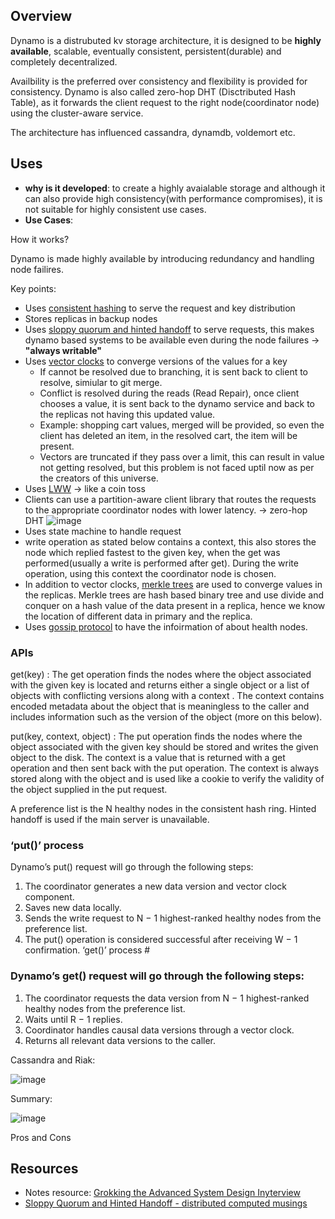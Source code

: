## Overview

Dynamo is a distrubuted kv storage architecture, it is designed to be **highly available**, scalable, eventually consistent, persistent(durable) and completely decentralized.

Availbility is the preferred over consistency and flexibility is provided for consistency. Dynamo is also called zero-hop DHT (Disctributed Hash Table), as it forwards the client request to the right node(coordinator node) using the cluster-aware service.

The architecture has influenced cassandra, dynamdb, voldemort etc.


## Uses
- **why is it developed**: to create a highly avaialable storage and although it can also provide high consistency(with performance compromises), it is not suitable for highly consistent use cases.
- **Use Cases**: 

How it works?

Dynamo is made highly available by introducing redundancy and handling node failires.

Key points:
- Uses [consistent hashing](https://github.com/rneha725/system_design_concepts/blob/main/Concepts/Distributed%20Systems/Consistent%20Hashing.md) to serve the request and key distribution
- Stores replicas in backup nodes
- Uses [sloppy quorum and hinted handoff](https://github.com/rneha725/system_design_concepts/blob/main/Concepts/Distributed%20Systems/Consistent%20Hashing.md) to serve requests, this makes dynamo based systems to be available even during the node failures -> **"always writable"**
- Uses [vector clocks](https://github.com/rneha725/system_design_concepts/blob/main/Concepts/Distributed%20Systems/Vector%20Clocks.md) to converge versions of the values for a key
    - If cannot be resolved due to branching, it is sent back to client to resolve, simiular to git merge.
    - Conflict is resolved during the reads (Read Repair), once client chooses a value, it is sent back to the dynamo service and back to the replicas not having this updated value.
    - Example: shopping cart values, merged will be provided, so even the client has deleted an item, in the resolved cart, the item will be present.
    - Vectors are truncated if they pass over a limit, this can result in value not getting resolved, but this problem is not faced uptil now as per the creators of this universe.
- Uses [LWW](https://dzone.com/articles/conflict-resolution-using-last-write-wins-vs-crdts) -> like a coin toss
- Clients can use a partition-aware client library that routes the requests to the appropriate coordinator nodes with lower latency. -> zero-hop DHT
    ![image](https://github.com/user-attachments/assets/86820a49-69aa-4e9f-abc0-e59d46c84f2c)
- Uses state machine to handle request
- write operation as stated below contains a context, this also stores the node which replied fastest to the given key, when the get was performed(usually a write is performed after get). During the write operation, using this context the coordinator node is chosen.
- In addition to vector clocks, [merkle trees](https://github.com/rneha725/system_design_concepts/blob/main/Concepts/Distributed%20Systems/Merkle%20Trees.md) are used to converge values in the replicas. Merkle trees are hash based binary tree and use divide and conquer on a hash value of the data present in a replica, hence we know the location of different data in primary and the replica.
- Uses [gossip protocol](https://github.com/rneha725/system_design_concepts/blob/main/Concepts/Distributed%20Systems/Gossip%20Protocol.md) to have the infoirmation of about health nodes.

### APIs

get(key) : The get operation finds the nodes where the object
associated with the given key is located and returns either a single
object or a list of objects with conflicting versions along with a context .
The context contains encoded metadata about the object that is
meaningless to the caller and includes information such as the version
of the object (more on this below).

put(key, context, object) : The put operation finds the nodes where
the object associated with the given key should be stored and writes the
given object to the disk. The context is a value that is returned with a
get operation and then sent back with the put operation. The context
is always stored along with the object and is used like a cookie to verify
the validity of the object supplied in the put request.

A preference list is the N healthy nodes in the consistent hash ring. Hinted handoff is used if the main server is unavailable.

### ‘put()’ process #
Dynamo’s put() request will go through the following steps:
1. The coordinator generates a new data version and vector clock
component.
2. Saves new data locally.
3. Sends the write request to N − 1 highest-ranked healthy nodes from
the preference list.
4. The put() operation is considered successful after receiving W − 1
confirmation.
‘get()’ process #

### Dynamo’s get() request will go through the following steps:
1. The coordinator requests the data version from N − 1 highest-ranked
healthy nodes from the preference list.
2. Waits until R − 1 replies.
3. Coordinator handles causal data versions through a vector clock.
4. Returns all relevant data versions to the caller.

Cassandra and Riak:

![image](https://github.com/user-attachments/assets/0c81f5e6-3aa5-411e-93a7-5db6e87cb55b)

Summary:

![image](https://github.com/user-attachments/assets/d5949abf-5309-4680-8ffd-7edc57120b39)

Pros and Cons
## Resources
- Notes resource: [Grokking the Advanced System Design Inyterview](https://github.com/rneha725/Books/blob/main/Compressed%20Grokking%20the%20Advanced%20System%20Design%20Interview-compressed.pdf)
- [Sloppy Quorum and Hinted Handoff - distributed computed musings](https://distributed-computing-musings.com/2022/05/sloppy-quorum-and-hinted-handoff-quorum-in-the-times-of-failure/)
